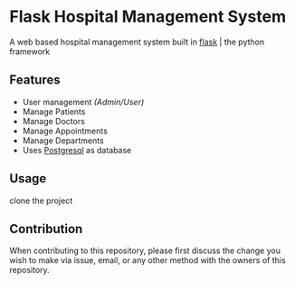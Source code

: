# Flask Hospital Management System

A web based hospital management system built in [flask](flask.palletsprojects.com) | the python framework

## Features
    
- User management *(Admin/User)*
- Manage Patients
- Manage Doctors
- Manage Appointments
- Manage Departments
- Uses [Postgresql](https://postgresql.org) as database


## Usage

clone the project



## Contribution

When contributing to this repository, please first discuss the change you wish to make via issue, email, or any other method with the owners of this repository.